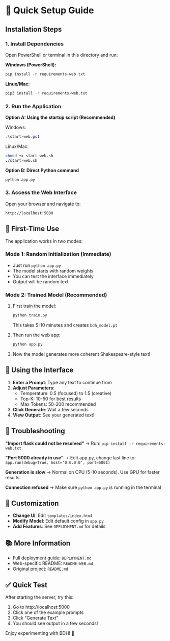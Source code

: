 # 🚀 Quick Setup Guide

## Installation Steps

### 1. Install Dependencies

Open PowerShell or terminal in this directory and run:

**Windows (PowerShell):**
```powershell
pip install -r requirements-web.txt
```

**Linux/Mac:**
```bash
pip3 install -r requirements-web.txt
```

### 2. Run the Application

**Option A: Using the startup script (Recommended)**

Windows:
```powershell
.\start-web.ps1
```

Linux/Mac:
```bash
chmod +x start-web.sh
./start-web.sh
```

**Option B: Direct Python command**

```bash
python app.py
```

### 3. Access the Web Interface

Open your browser and navigate to:
```
http://localhost:5000
```

## 🎯 First-Time Use

The application works in two modes:

### Mode 1: Random Initialization (Immediate)
- Just run `python app.py`
- The model starts with random weights
- You can test the interface immediately
- Output will be random text

### Mode 2: Trained Model (Recommended)
1. First train the model:
   ```bash
   python train.py
   ```
   This takes 5-10 minutes and creates `bdh_model.pt`

2. Then run the web app:
   ```bash
   python app.py
   ```

3. Now the model generates more coherent Shakespeare-style text!

## 📱 Using the Interface

1. **Enter a Prompt**: Type any text to continue from
2. **Adjust Parameters**:
   - Temperature: 0.5 (focused) to 1.5 (creative)
   - Top-K: 10-50 for best results
   - Max Tokens: 50-200 recommended
3. **Click Generate**: Wait a few seconds
4. **View Output**: See your generated text!

## 🐛 Troubleshooting

**"Import flask could not be resolved"**
→ Run: `pip install -r requirements-web.txt`

**"Port 5000 already in use"**
→ Edit app.py, change last line to: `app.run(debug=True, host='0.0.0.0', port=5001)`

**Generation is slow**
→ Normal on CPU (5-10 seconds). Use GPU for faster results.

**Connection refused**
→ Make sure `python app.py` is running in the terminal

## 🎨 Customization

- **Change UI**: Edit `templates/index.html`
- **Modify Model**: Edit default config in `app.py`
- **Add Features**: See `DEPLOYMENT.md` for details

## 📚 More Information

- Full deployment guide: `DEPLOYMENT.md`
- Web-specific README: `README-WEB.md`
- Original project: `README.md`

## ✅ Quick Test

After starting the server, try this:

1. Go to http://localhost:5000
2. Click one of the example prompts
3. Click "Generate Text"
4. You should see output in a few seconds!

Enjoy experimenting with BDH! 🐉
